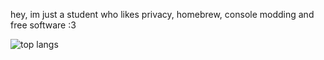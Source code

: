 hey, im just a student who likes privacy, homebrew, console modding and free software :3

![top langs](https://github-readme-stats.vercel.app/api/top-langs/?username=tobikaboom&layout=compact&theme=dark)
